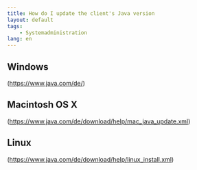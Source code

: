 ```yaml
---
title: How do I update the client's Java version
layout: default
tags:
	- Systemadministration
lang: en
---
```


## Windows

(https://www.java.com/de/)

## Macintosh OS X

(https://www.java.com/de/download/help/mac_java_update.xml)

## Linux

(https://www.java.com/de/download/help/linux_install.xml)
